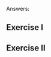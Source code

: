Answers:

## Exercise I

<!-- Give an analysis of the running time of each snippet of
pseudocode with respect to the input size n of each of the following:

```
a)  a = 0
    while (a < n * n * n):
      a = a + n * n
```

a. O(n)


```
b)  sum = 0
    for i in range(n):
      i += 1
      for j in range(i + 1, n):
        j += 1
        for k in range(j + 1, n):
          k += 1
          for l in range(k + 1, 10 + k):
            l += 1
            sum += 1
```

 b. O(n^3) 

```
c)  def bunnyEars(bunnies):
      if bunnies == 0:
        return 0

      return 2 + bunnyEars(bunnies-1)


c.) O(n) - a for-loop

``` -->


## Exercise II

<!-- Suppose that you have an _n_-story building and plenty of eggs. Suppose also that an egg gets broken if it is thrown off floor _f_ or higher, 
and doesn't get broken if dropped off a floor less than floor _f_. 
Devise a strategy to determine the value of _f_ such that the number of dropped eggs is minimized.

Write out your proposed algorithm in plain English or pseudocode and give the runtime complexity of your solution. -->

<!-- I'm not sure that I understand this question - I'm not understanding what is meant by "dropped is minimized" -->